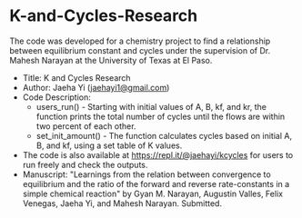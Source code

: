 # K-and-Cycles-Research
The code was developed for a chemistry project to find a relationship between equilibrium constant and cycles under the supervision of Dr. Mahesh Narayan at the University of Texas at El Paso. 

- Title: K and Cycles Research
- Author: Jaeha Yi (jaehayi1@gmail.com)
- Code Description:
  - users_run() - Starting with initial values of A, B, kf, and kr, the function prints the total number of cycles until the flows are within two percent of each other.
  - set_init_amount() - The function calculates cycles based on initial A, B, and kf, using a set table of K values.
- The code is also available at https://repl.it/@jaehayi/kcycles for users to run freely and check the outputs.
- Manuscript: "Learnings from the relation between convergence to equilibrium and the ratio of the forward and reverse rate-constants in a simple chemical reaction" by Gyan M. Narayan, Augustin Valles, Felix Venegas, Jaeha Yi, and Mahesh Narayan. Submitted.

